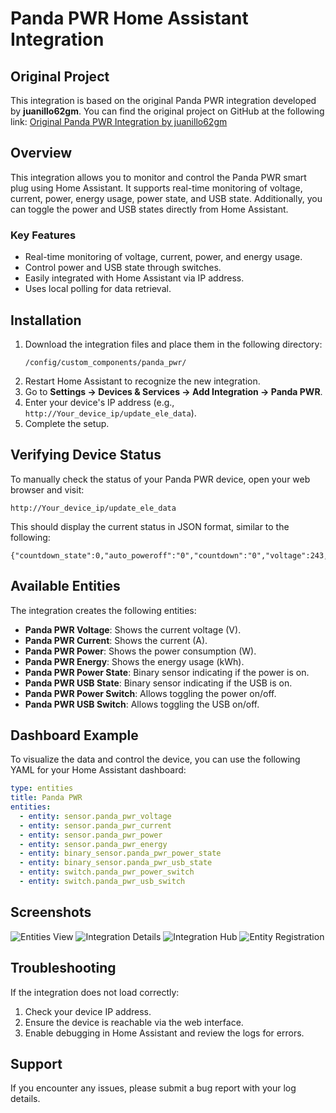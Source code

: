 # Panda PWR Home Assistant Integration

## Original Project
This integration is based on the original Panda PWR integration developed by **juanillo62gm**. You can find the original project on GitHub at the following link:
[Original Panda PWR Integration by juanillo62gm](https://github.com/juanillo62gm/HA-Panda-PWR)

## Overview
This integration allows you to monitor and control the Panda PWR smart plug using Home Assistant. It supports real-time monitoring of voltage, current, power, energy usage, power state, and USB state. Additionally, you can toggle the power and USB states directly from Home Assistant.

### Key Features
- Real-time monitoring of voltage, current, power, and energy usage.
- Control power and USB state through switches.
- Easily integrated with Home Assistant via IP address.
- Uses local polling for data retrieval.

## Installation
1. Download the integration files and place them in the following directory:
   ```
   /config/custom_components/panda_pwr/
   ```
2. Restart Home Assistant to recognize the new integration.
3. Go to **Settings → Devices & Services → Add Integration → Panda PWR**.
4. Enter your device's IP address (e.g., `http://Your_device_ip/update_ele_data`).
5. Complete the setup.

## Verifying Device Status
To manually check the status of your Panda PWR device, open your web browser and visit:
```
http://Your_device_ip/update_ele_data
```
This should display the current status in JSON format, similar to the following:
```
{"countdown_state":0,"auto_poweroff":"0","countdown":"0","voltage":243,"current":0.073269,"power":4,"power_state":1,"usb_state":0,"ele":26.695404}
```

## Available Entities
The integration creates the following entities:
- **Panda PWR Voltage**: Shows the current voltage (V).
- **Panda PWR Current**: Shows the current (A).
- **Panda PWR Power**: Shows the power consumption (W).
- **Panda PWR Energy**: Shows the energy usage (kWh).
- **Panda PWR Power State**: Binary sensor indicating if the power is on.
- **Panda PWR USB State**: Binary sensor indicating if the USB is on.
- **Panda PWR Power Switch**: Allows toggling the power on/off.
- **Panda PWR USB Switch**: Allows toggling the USB on/off.

## Dashboard Example
To visualize the data and control the device, you can use the following YAML for your Home Assistant dashboard:
```yaml
type: entities
title: Panda PWR
entities:
  - entity: sensor.panda_pwr_voltage
  - entity: sensor.panda_pwr_current
  - entity: sensor.panda_pwr_power
  - entity: sensor.panda_pwr_energy
  - entity: binary_sensor.panda_pwr_power_state
  - entity: binary_sensor.panda_pwr_usb_state
  - entity: switch.panda_pwr_power_switch
  - entity: switch.panda_pwr_usb_switch
```

## Screenshots
![Entities View](sandbox:/mnt/data/vivaldi_HA3HuSB0Ki.png)
![Integration Details](sandbox:/mnt/data/vivaldi_2TanOBLvL1.png)
![Integration Hub](sandbox:/mnt/data/vivaldi_dvTpkZC8SX.png)
![Entity Registration](sandbox:/mnt/data/BjNbiqsOPg.png)

## Troubleshooting
If the integration does not load correctly:
1. Check your device IP address.
2. Ensure the device is reachable via the web interface.
3. Enable debugging in Home Assistant and review the logs for errors.

## Support
If you encounter any issues, please submit a bug report with your log details.
